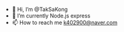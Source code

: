 - 👋 Hi, I’m @TakSaKong
- 🌱 I’m currently Node.js express
- 📫 How to reach me k402900@naver.com

<!---
TakSagong/TakSagong is a ✨ special ✨ repository because its `README.md` (this file) appears on your GitHub profile.
You can click the Preview link to take a look at your changes.
--->
